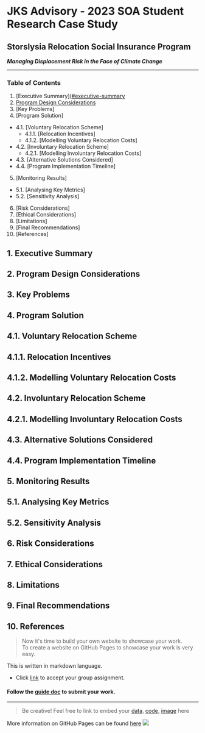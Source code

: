 # JKS Advisory - 2023 SOA Student Research Case Study

## Storslysia Relocation Social Insurance Program
***Managing Displacement Risk in the Face of Climate Change***

---

### Table of Contents

1. [Executive Summary]([#executive-summary](https://github.com/Actuarial-Control-Cycle-Part-A-2023-T1/group-github-pages-JKS-Advisory/blob/main/README.md#1-executive-summary)
2. [Program Design Considerations](#Program-Design-Considerations)
3. [Key Problems]
4. [Program Solution]
  - 4.1. [Voluntary Relocation Scheme]
    - 4.1.1. [Relocation Incentives]
    - 4.1.2. [Modelling Voluntary Relocation Costs]
  - 4.2. [Involuntary Relocation Scheme]
    - 4.2.1. [Modelling Involuntary Relocation Costs]
  - 4.3. [Alternative Solutions Considered]
  - 4.4. [Program Implementation Timeline]
5. [Monitoring Results]
  - 5.1. [Analysing Key Metrics]
  - 5.2. [Sensitivity Analysis]
6. [Risk Considerations]
7. [Ethical Considerations]
8. [Limitations]
9. [Final Recommendations]
10. [References]


## 1. Executive Summary

## 2. Program Design Considerations

## 3. Key Problems

## 4. Program Solution

## 4.1. Voluntary Relocation Scheme

## 4.1.1. Relocation Incentives

## 4.1.2. Modelling Voluntary Relocation Costs

## 4.2. Involuntary Relocation Scheme

## 4.2.1. Modelling Involuntary Relocation Costs

## 4.3. Alternative Solutions Considered

## 4.4. Program Implementation Timeline

## 5. Monitoring Results

## 5.1. Analysing Key Metrics

## 5.2. Sensitivity Analysis

## 6. Risk Considerations

## 7. Ethical Considerations

## 8. Limitations

## 9. Final Recommendations

## 10. References

>Now it's time to build your own website to showcase your work.  
>To create a website on GitHub Pages to showcase your work is very easy.

This is written in markdown language. 
>
* Click [link](https://classroom.github.com/a/elzutNYu) to accept your group assignment.


#### Follow the [guide doc](Doc1.pdf) to submit your work. 
---
>Be creative! Feel free to link to embed your [data](hazard-event-data.csv), [code](sample-data-clean.ipynb), [image](unsw.png) here

More information on GitHub Pages can be found [here](https://pages.github.com/)
![](Actuarial.gif)
